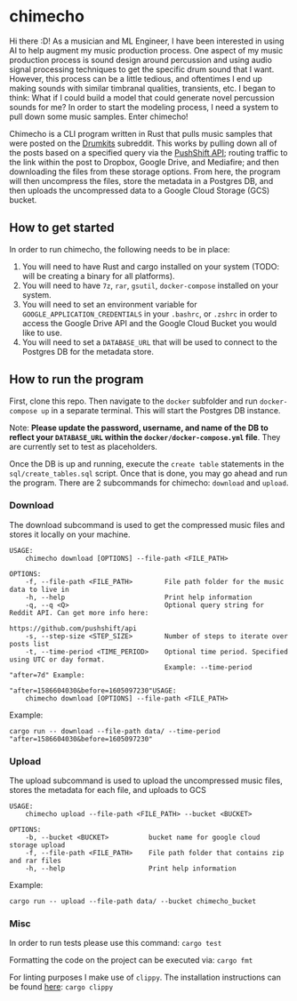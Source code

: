 # chimecho
Hi there :D! As a musician and ML Engineer, I have been interested in using AI to help augment my music production process. One aspect of my music production process is sound design around percussion and using audio signal processing techniques to get the specific drum sound that I want. However, this process can be a little tedious, and oftentimes I end up making sounds with similar timbranal qualities, transients, etc. I began to think: What if I could build a model that could generate novel percussion sounds for me? In order to start the modeling process, I need a system to pull down some music samples. Enter chimecho! 

Chimecho is a CLI program written in Rust that pulls music samples that were posted on the [Drumkits](https://www.reddit.com/r/Drumkits/) subreddit. This works by pulling down all of the posts based on a specified query via the [PushShift API](https://github.com/pushshift/api); routing traffic to the link within the post to Dropbox, Google Drive, and Mediafire; and then downloading the files from these storage options. From here, the program will then uncompress the files, store the metadata in a Postgres DB, and then uploads the uncompressed data to a Google Cloud Storage (GCS) bucket.

## How to get started
In order to run chimecho, the following needs to be in place:
1. You will need to have Rust and cargo installed on your system (TODO: will be creating a binary for all platforms).
2. You will need to have `7z`, `rar`, `gsutil`, `docker-compose` installed on your system. 
3. You will need to set an environment variable for `GOOGLE_APPLICATION_CREDENTIALS` in your `.bashrc`, or `.zshrc` in order to access the Google Drive API and the Google Cloud Bucket you would like to use. 
4. You will need to set a `DATABASE_URL` that will be used to connect to the Postgres DB for the metadata store. 

## How to run the program
First, clone this repo. Then navigate to the `docker` subfolder and run `docker-compose up` in a separate terminal. This will start the Postgres DB instance. 

Note: **Please update the password, username, and name of the DB to reflect your `DATABASE_URL` within the `docker/docker-compose.yml` file**. They are currently set to test as placeholders. 

Once the DB is up and running, execute the `create table` statements in the `sql/create_tables.sql` script. 
Once that is done, you may go ahead and run the program.
There are 2 subcommands for chimecho: `download` and `upload`.
### Download
The download subcommand is used to get the compressed music files and stores it locally on your machine.
```
USAGE:
    chimecho download [OPTIONS] --file-path <FILE_PATH>

OPTIONS:
    -f, --file-path <FILE_PATH>        File path folder for the music data to live in
    -h, --help                         Print help information
    -q, --q <Q>                        Optional query string for Reddit API. Can get more info here:
                                       https://github.com/pushshift/api
    -s, --step-size <STEP_SIZE>        Number of steps to iterate over posts list
    -t, --time-period <TIME_PERIOD>    Optional time period. Specified using UTC or day format.
                                       Example: --time-period "after=7d" Example:
                                       "after=1586604030&before=1605097230"USAGE:
    chimecho download [OPTIONS] --file-path <FILE_PATH>
```

Example: 
```
cargo run -- download --file-path data/ --time-period "after=1586604030&before=1605097230"
```

### Upload
The upload subcommand is used to upload the uncompressed music files, stores the metadata for each file, and uploads to GCS
```
USAGE:
    chimecho upload --file-path <FILE_PATH> --bucket <BUCKET>

OPTIONS:
    -b, --bucket <BUCKET>          bucket name for google cloud storage upload
    -f, --file-path <FILE_PATH>    File path folder that contains zip and rar files
    -h, --help                     Print help information
```

Example:
```
cargo run -- upload --file-path data/ --bucket chimecho_bucket
```
### Misc
In order to run tests please use this command:
`cargo test`

Formatting the code on the project can be executed via:
`cargo fmt`

For linting purposes I make use of `clippy`. The installation instructions can be found [here](https://github.com/rust-lang/rust-clippy):
`cargo clippy`
